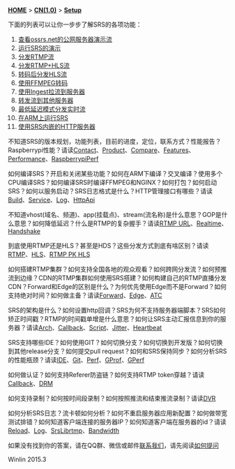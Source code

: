 [**HOME**](Home) > [**CN(1.0)**](v1_CN_Home) > [**Setup**](v1_CN_Setup)

下面的列表可以让你一步步了解SRS的各项功能：

1. [查看ossrs.net的公网服务器演示流](v1_CN_LiveShow)
1. [运行SRS的演示](v1_CN_SampleDemo)
1. [分发RTMP流](v1_CN_SampleRTMP)
1. [分发RTMP+HLS流](v1_CN_SampleHLS)
1. [转码后分发HLS流](v1_CN_SampleTranscode2HLS)
1. [使用FFMPEG转码](v1_CN_SampleFFMPEG)
1. [使用Ingest拉流到服务器](v1_CN_SampleIngest)
1. [转发流到其他服务器](v1_CN_SampleForward)
1. [最低延迟模式分发实时流](v1_CN_SampleRealtime)
1. [在ARM上运行SRS](v1_CN_SampleARM)
1. [使用SRS内嵌的HTTP服务器](v1_CN_SampleHTTP)

不知道SRS的版本规划，功能列表，目前的进度，定位，联系方式？性能报告？Raspberrypi性能？请读[Contact](v1_CN_Contact)、[Product](v1_CN_Product)、[Compare](v1_CN_Compare)、[Features](v1_CN_Features)、[Performance](v1_CN_Performance)、[RaspberrypiPerf](v1_CN_RaspberryPi)

如何编译SRS？开启和关闭某些功能？如何在ARM下编译？交叉编译？使用多个CPU编译SRS？如何编译SRS时编译FFMPEG和NGINX？如何打包？如何启动SRS？如何以服务启动？SRS日志格式是什么？HTTP管理接口有哪些？请读[Build](v1_CN_Build)、[Service](v1_CN_LinuxService)、[Log](v1_CN_SrsLog)、[HttpApi](v1_CN_HTTPApi)

不知道vhost(域名、频道)、app(挂载点)、stream(流名称)是什么意思？GOP是什么意思？如何降低延迟？什么是RTMP的复杂握手？请读[RTMP URL](v1_CN_RtmpUrlVhost)、[Realtime](v1_CN_LowLatency)、[Handshake](v1_CN_RTMPHandshake)

到底使用RTMP还是HLS？甚至是HDS？这些分发方式到底有啥区别？请读[RTMP](v1_CN_DeliveryRTMP)、[HLS](v1_CN_DeliveryHLS)、[RTMP PK HLS](v1_CN_RTMP.PK.HTTP)

如何搭建RTMP集群？如何支持全国各地的观众观看？如何跨网分发流？如何预推流到边缘？CDN的RTMP集群如何使用SRS搭建？如何构建自己的RTMP直播分发CDN？Forward和Edge的区别是什么？为何优先使用Edge而不是Forward？如何支持绝对时间？如何做主备？请读[Forward](v1_CN_Forward)、[Edge](v1_CN_Edge)、[ATC](v1_CN_RTMP-ATC)

SRS的架构是什么？如何设置http回调？SRS为何不支持服务器端脚本？SRS如何矫正时间戳？RTMP的时间戳单增是什么意思？如何让SRS主动汇报信息到你的服务器？请读[Arch](v1_CN_Architecture)、[Callback](v1_CN_HTTPCallback)、[Script](v1_CN_ServerSideScript)、[Jitter](v1_CN_TimeJitter)、[Heartbeat](v1_CN_Heartbeat)

SRS支持哪些IDE？如何使用GIT？如何切换分支？如何切换到开发版？如何切换到其他release分支？如何提交pull request？如何和SRS保持同步？如何分析SRS的性能瓶颈？请读[IDE](v1_CN_IDE)、[Git](v1_CN_Git)、[Perf](v1_CN_Performance)、[GProf](v1_CN_GPROF)、[GPerf](v1_CN_GPERF)

如何做认证？如何支持Referer防盗链？如何支持RTMP token穿越？请读[Callback](v1_CN_HTTPCallback)、[DRM](v1_CN_DRM)

如何支持录制？如何按时间段录制？如何按照推流和结束推流录制？请读[DVR](v1_CN_DVR)

如何分析SRS日志？流卡顿如何分析？如何不重启服务器应用新配置？如何做带宽测试排错？如何知道客户端连接的服务器IP？如何知道客户端在服务器的id？请读[Reload](v1_CN_Reload)、[Log](v1_CN_SrsLog)、[SrsLibrtmp](v1_CN_SrsLibrtmp)、[Bandwidth](v1_CN_BandwidthTestTool)

如果没有找到你的答案，请在QQ群、微信或邮件[联系我们](v1_CN_Contact)，请先阅读[如何提问](v1_CN_HowToAskQuestion)

Winlin 2015.3